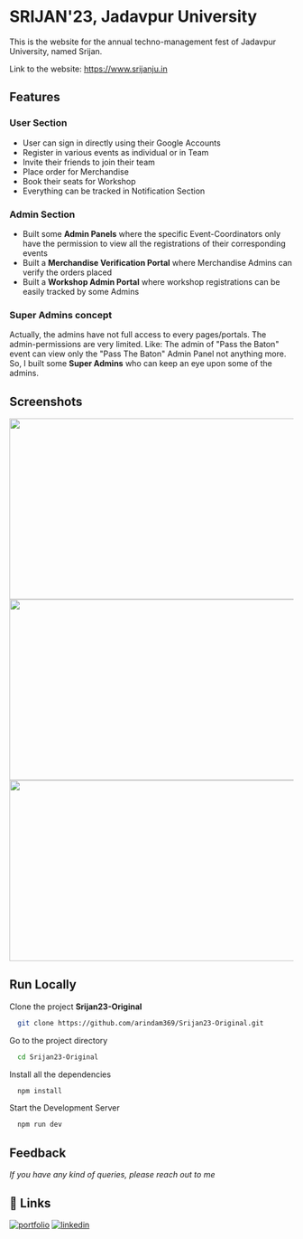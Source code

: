 
# SRIJAN'23, Jadavpur University

This is the website for the annual techno-management fest of Jadavpur University, named Srijan.


Link to the website: https://www.srijanju.in



## Features

### User Section
- User can sign in directly using their Google Accounts
- Register in various events as individual or in Team 
- Invite their friends to join their team
- Place order for Merchandise
- Book their seats for Workshop
- Everything can be tracked in Notification Section

### Admin Section
- Built some **Admin Panels** where the specific Event-Coordinators only have the permission to view all the registrations of their corresponding events
- Built a **Merchandise Verification Portal** where Merchandise Admins can verify the orders placed
- Built a **Workshop Admin Portal** where workshop registrations can be easily tracked by some Admins

### Super Admins concept
Actually, the admins have not full access to every pages/portals. The admin-permissions are very limited. Like: The admin of "Pass the Baton" event can view only the "Pass The Baton" Admin Panel not anything more. So, I built some **Super Admins** who can keep an eye upon some of the admins.


## Screenshots
<img src="https://github.com/arindam369/Musico/assets/92720594/81b69b12-0c22-4c63-9edf-dce79e4c4eeb" data-canonical-src="https://github.com/arindam369/Musico/assets/92720594/81b69b12-0c22-4c63-9edf-dce79e4c4eeb" width="575" height="320" />
<br/>
<img src="https://github.com/arindam369/Musico/assets/92720594/4a0b8349-cc06-4c2a-9794-701611946f1c" data-canonical-src="https://github.com/arindam369/Musico/assets/92720594/4a0b8349-cc06-4c2a-9794-701611946f1c" width="575" height="320" />
<br/>
<img src="https://github.com/arindam369/Musico/assets/92720594/0bf2e522-0974-4e45-9626-263bf06e0216" data-canonical-src="https://github.com/arindam369/Musico/assets/92720594/0bf2e522-0974-4e45-9626-263bf06e0216" width="575" height="320" />
<br/>



## Run Locally

Clone the project **Srijan23-Original**

```bash
  git clone https://github.com/arindam369/Srijan23-Original.git
```

Go to the project directory

```bash
  cd Srijan23-Original
```

Install all the dependencies

```bash
  npm install
```

Start the Development Server

```bash
  npm run dev
```


## Feedback

*If you have any kind of queries, please reach out to me*


## 🔗 Links
[![portfolio](https://img.shields.io/badge/my_portfolio-000?style=for-the-badge&logo=ko-fi&logoColor=white)](https://arindam369.netlify.app)
[![linkedin](https://img.shields.io/badge/linkedin-0A66C2?style=for-the-badge&logo=linkedin&logoColor=white)](https://www.linkedin.com/in/arindam369)
